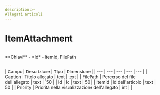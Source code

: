 ```yaml
---
description:>-
Allegati articoli
---
```


# ItemAttachment

<br>
**Chiavi**
- *Id*
- ItemId, FilePath
<br><br>

| Campo | Descrizione | Tipo | Dimensione | 
| --- | --- | --- | --- | --- |
| Caption | Titolo allegato | text | text |
| FilePath | Percorso del file dell'allegato | text | 150 |
| Id | Id | text | 50 |
| ItemId | Id dell'articolo | text | 50 |
| Priority | Priorità nella visualizzazione dell'allegato | int |  |

